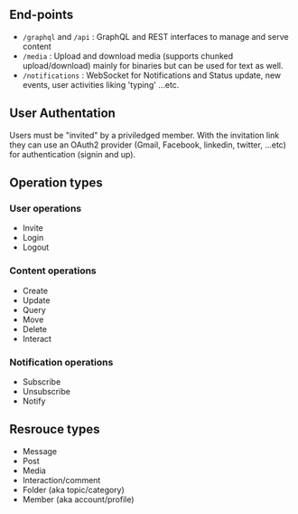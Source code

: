 

## End-points

- `/graphql` and `/api` : GraphQL and REST interfaces to manage and serve content
- `/media` : Upload and download media (supports chunked upload/download) mainly for binaries but can be used for text as well.
- `/notifications` : WebSocket for Notifications and Status update, new events, user activities liking 'typing' ...etc.


## User Authentation 

Users must be "invited" by a priviledged member. With the invitation link they can use an OAuth2 provider (Gmail, Facebook, linkedin, twitter, ...etc) for authentication (signin and up).


## Operation types

### User operations

- Invite
- Login
- Logout

### Content operations

- Create
- Update
- Query
- Move
- Delete
- Interact

### Notification operations

- Subscribe 
- Unsubscribe
- Notify 

## Resrouce types

- Message
- Post
- Media
- Interaction/comment
- Folder (aka topic/category)
- Member (aka account/profile)
 
